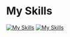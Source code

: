 # My Skills

[![My Skills](https://skillicons.dev/icons?i=js,html,css,bootstrap)](https://skillicons.dev)
[![My Skills](https://skillicons.dev/icons?i=js,html,css,wasm)](https://skillicons.dev)
<!---
Klnggg/Klnggg is a ✨ special ✨ repository because its `README.md` (this file) appears on your GitHub profile.
You can click the Preview link to take a look at your changes.
--->
